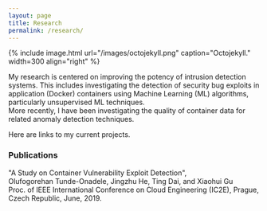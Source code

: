 ```yaml
---
layout: page
title: Research
permalink: /research/
---
```


{% include image.html url="/images/octojekyll.png" caption="Octojekyll." width=300 align="right" %}

My research is centered on improving the potency of intrusion detection systems.
This includes investigating the detection of security bug exploits in application (Docker) containers using Machine Learning (ML) algorithms, particularly unsupervised ML techniques.  
More recently, I have been investigating the quality of container data for related anomaly detection techniques.

Here are links to my current projects. 


### Publications  

"A Study on Container Vulnerability Exploit Detection",  
Olufogorehan Tunde-Onadele, Jingzhu He, Ting Dai, and Xiaohui Gu  
Proc. of IEEE International Conference on Cloud Engineering (IC2E), Prague, Czech Republic, June, 2019.
